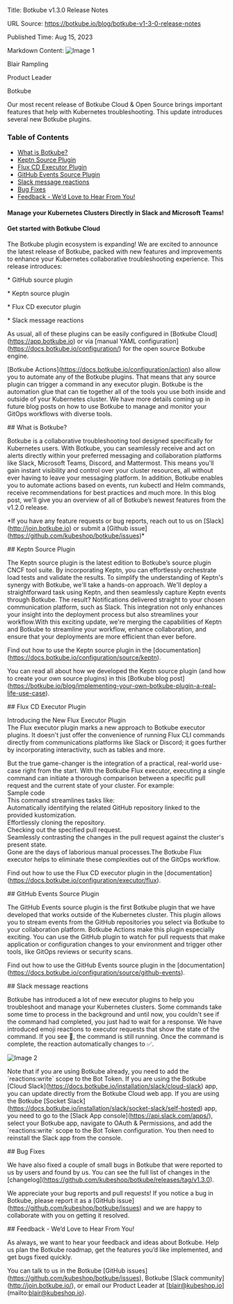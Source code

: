 Title: Botkube v1.3.0 Release Notes

URL Source: https://botkube.io/blog/botkube-v1-3-0-release-notes

Published Time: Aug 15, 2023

Markdown Content:
![Image 1](https://assets-global.website-files.com/634fabb21508d6c9db9bc46f/636df3edbf5389368f6bef9c_cYbM1beBC5tQnSPVfaXCg_W9tkHugByZV2TOleN6pTw.jpeg)

Blair Rampling

Product Leader

Botkube

Our most recent release of Botkube Cloud & Open Source brings important features that help with Kubernetes troubleshooting. This update introduces several new Botkube plugins.

### Table of Contents

*   [What is Botkube?](#what-is-botkube--2)
*   [Keptn Source Plugin](#keptn-source-plugin-2)
*   [Flux CD Executor Plugin](#flux-cd-executor-plugin-2)
*   [GitHub Events Source Plugin](#github-events-source-plugin-2)
*   [Slack message reactions](#slack-message-reactions-2)
*   [Bug Fixes](#bug-fixes-2)
*   [Feedback - We’d Love to Hear From You!](#feedback-we-d-love-to-hear-from-you--2)

#### Manage your Kubernetes Clusters Directly in Slack and Microsoft Teams!

#### Get started with Botkube Cloud

The Botkube plugin ecosystem is expanding! We are excited to announce the latest release of Botkube, packed with new features and improvements to enhance your Kubernetes collaborative troubleshooting experience. This release introduces: 

\* GitHub source plugin

\* Keptn source plugin

\* Flux CD executor plugin

\* Slack message reactions

As usual, all of these plugins can be easily configured in \[Botkube Cloud\](https://app.botkube.io) or via \[manual YAML configuration\](https://docs.botkube.io/configuration/) for the open source Botkube engine.

\[Botkube Actions\](https://docs.botkube.io/configuration/action) also allow you to automate any of the Botkube plugins. That means that any source plugin can trigger a command in any executor plugin. Botkube is the automation glue that can tie together all of the tools you use both inside and outside of your Kubernetes cluster. We have more details coming up in future blog posts on how to use Botkube to manage and monitor your GitOps workflows with diverse tools.

\## What is Botkube?

Botkube is a collaborative troubleshooting tool designed specifically for Kubernetes users. With Botkube, you can seamlessly receive and act on alerts directly within your preferred messaging and collaboration platforms like Slack, Microsoft Teams, Discord, and Mattermost. This means you'll gain instant visibility and control over your cluster resources, all without ever having to leave your messaging platform. In addition, Botkube enables you to automate actions based on events, run kubectl and Helm commands, receive recommendations for best practices and much more. In this blog post, we'll give you an overview of all of Botkube’s newest features from the v1.2.0 release.

\*If you have any feature requests or bug reports, reach out to us on \[Slack\](http://join.botkube.io) or submit a \[Github issue\](https://github.com/kubeshop/botkube/issues)\*

\## Keptn Source Plugin

The Keptn source plugin is the latest edition to Botkube’s source plugin CNCF tool suite. By incorporating Keptn, you can effortlessly orchestrate load tests and validate the results. To simplify the understanding of Keptn's synergy with Botkube, we'll take a hands-on approach. We'll deploy a straightforward task using Keptn, and then seamlessly capture Keptn events through Botkube. The result? Notifications delivered straight to your chosen communication platform, such as Slack. This integration not only enhances your insight into the deployment process but also streamlines your workflow.With this exciting update, we're merging the capabilities of Keptn and Botkube to streamline your workflow, enhance collaboration, and ensure that your deployments are more efficient than ever before.

Find out how to use the Keptn source plugin in the \[documentation\](https://docs.botkube.io/configuration/source/keptn).

You can read all about how we developed the Keptn source plugin (and how to create your own source plugins) in this \[Botkube blog post\](https://botkube.io/blog/implementing-your-own-botkube-plugin-a-real-life-use-case).

\## Flux CD Executor Plugin

Introducing the New Flux Executor Plugin  
The Flux executor plugin marks a new approach to Botkube executor plugins. It doesn't just offer the convenience of running Flux CLI commands directly from communications platforms like Slack or Discord; it goes further by incorporating interactivity, such as tables and more.

But the true game-changer is the integration of a practical, real-world use-case right from the start. With the Botkube Flux executor, executing a single command can initiate a thorough comparison between a specific pull request and the current state of your cluster. For example:  
Sample code  
This command streamlines tasks like:  
Automatically identifying the related GitHub repository linked to the provided kustomization.  
Effortlessly cloning the repository.  
Checking out the specified pull request.  
Seamlessly contrasting the changes in the pull request against the cluster's present state.  
Gone are the days of laborious manual processes.The Botkube Flux executor helps to eliminate these complexities out of the GitOps workflow.

Find out how to use the Flux CD executor plugin in the \[documentation\](https://docs.botkube.io/configuration/executor/flux).

\## GitHub Events Source Plugin

The GitHub Events source plugin is the first Botkube plugin that we have developed that works outside of the Kubernetes cluster. This plugin allows you to stream events from the GitHub repositories you select via Botkube to your collaboration platform. Botkube Actions make this plugin especially exciting. You can use the GitHub plugin to watch for pull requests that make application or configuration changes to your environment and trigger other tools, like GitOps reviews or security scans.

Find out how to use the GitHub Events source plugin in the \[documentation\](https://docs.botkube.io/configuration/source/github-events).

\## Slack message reactions

Botkube has introduced a lot of new executor plugins to help you troubleshoot and manage your Kubernetes clusters. Some commands take some time to process in the background and until now, you couldn't see if the command had completed, you just had to wait for a response. We have introduced emoji reactions to executor requests that show the state of the command. If you see 👀, the command is still running. Once the command is complete, the reaction automatically changes to ✅.

![Image 2](https://assets-global.website-files.com/634fabb21508d6c9db9bc46f/64db6cd0c67e3e749437884e_Screenshot%202023-08-15%20at%2014.17.12.png)

Note that if you are using Botkube already, you need to add the \`reactions:write\` scope to the Bot Token. If you are using the Botkube \[Cloud Slack\](https://docs.botkube.io/installation/slack/cloud-slack) app, you can update directly from the Botkube Cloud web app. If you are using the Botkube \[Socket Slack\](https://docs.botkube.io/installation/slack/socket-slack/self-hosted) app, you need to go to the \[Slack App console\](https://api.slack.com/apps/), select your Botkube app, navigate to OAuth & Permissions, and add the \`reactions:write\` scope to the Bot Token configuration. You then need to reinstall the Slack app from the console.

\## Bug Fixes

We have also fixed a couple of small bugs in Botkube that were reported to us by users and found by us. You can see the full list of changes in the \[changelog\](https://github.com/kubeshop/botkube/releases/tag/v1.3.0). 

We appreciate your bug reports and pull requests! If you notice a bug in Botkube, please report it as a \[GitHub issue\](https://github.com/kubeshop/botkube/issues) and we are happy to collaborate with you on getting it resolved.

\## Feedback - We’d Love to Hear From You!

As always, we want to hear your feedback and ideas about Botkube. Help us plan the Botkube roadmap, get the features you’d like implemented, and get bugs fixed quickly. 

You can talk to us in the Botkube \[GitHub issues\](https://github.com/kubeshop/botkube/issues), Botkube \[Slack community\](http://join.botkube.io/), or email our Product Leader at \[blair@kubeshop.io\](mailto:blair@kubeshop.io).
